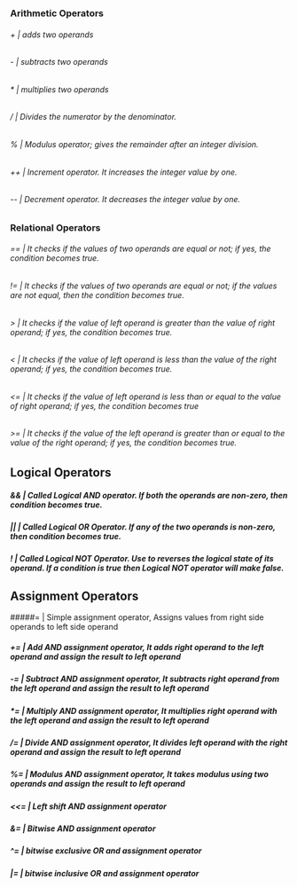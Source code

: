 ### Arithmetic Operators
###### + | adds two operands 
###### - | subtracts two operands
###### * | multiplies two operands 
###### / | Divides the numerator by the denominator.
###### % | Modulus operator; gives the remainder after an integer division.
###### ++ | Increment operator. It increases the integer value by one.
###### -- | Decrement operator. It decreases the integer value by one.

### Relational Operators
###### == | It checks if the values of two operands are equal or not; if yes, the condition becomes true.
###### != | It checks if the values of two operands are equal or not; if the values are not equal, then the condition becomes true.
###### > | It checks if the value of left operand is greater than the value of right operand; if yes, the condition becomes true.
###### < | It checks if the value of left operand is less than the value of the right operand; if yes, the condition becomes true.
###### <= | It checks if the value of left operand is less than or equal to the value of right operand; if yes, the condition becomes true
###### >= | It checks if the value of the left operand is greater than or equal to the value of the right operand; if yes, the condition becomes true.

## Logical Operators
##### && | Called Logical AND operator. If both the operands are non-zero, then condition becomes true.
##### || | Called Logical OR Operator. If any of the two operands is non-zero, then condition becomes true.
#####  ! | Called Logical NOT Operator. Use to reverses the logical state of its operand. If a condition is true then Logical NOT operator will make false.

## Assignment Operators
#####= | Simple assignment operator, Assigns values from right side operands to left side operand
##### += | Add AND assignment operator, It adds right operand to the left operand and assign the result to left operand
##### -= | Subtract AND assignment operator, It subtracts right operand from the left operand and assign the result to left operand
##### *= | Multiply AND assignment operator, It multiplies right operand with the left operand and assign the result to left operand
##### /= | Divide AND assignment operator, It divides left operand with the right operand and assign the result to left operand
##### %= | Modulus AND assignment operator, It takes modulus using two operands and assign the result to left operand
##### <<= | Left shift AND assignment operator
##### &= | Bitwise AND assignment operator
##### ^= | bitwise exclusive OR and assignment operator
##### |= | bitwise inclusive OR and assignment operator
